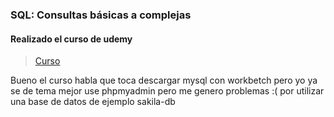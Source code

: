 ### SQL: Consultas básicas a complejas

#### Realizado el curso de udemy

>[Curso](https://www.udemy.com/course/aprende-sql-desde-cero-curso-con-mas-de-100-ejercicios/)

Bueno  el curso habla que toca descargar mysql con workbetch pero yo  ya se de tema mejor  use phpmyadmin pero me genero problemas :( por utilizar una base de datos  de  ejemplo sakila-db

